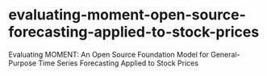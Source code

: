 # evaluating-moment-open-source-forecasting-applied-to-stock-prices
Evaluating MOMENT: An Open Source Foundation Model for General- Purpose Time Series Forecasting Applied to Stock Prices
